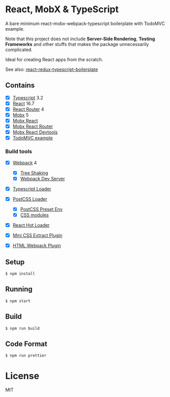 # React, MobX & TypeScript

A bare minimum react-mobx-webpack-typescript boilerplate with TodoMVC example.

Note that this project does not include **Server-Side Rendering**,  **Testing Frameworks** and other stuffs that makes the package unnecessarily complicated.

Ideal for creating React apps from the scratch.

See also: [react-redux-typescript-boilerplate](https://github.com/rokoroku/react-redux-typescript-boilerplate)

## Contains

- [x] [Typescript](https://www.typescriptlang.org/) 3.2
- [x] [React](https://facebook.github.io/react/) 16.7
- [x] [React Router](https://github.com/ReactTraining/react-router) 4
- [x] [Mobx](https://github.com/mobxjs/mobx) 5
- [x] [Mobx React](https://github.com/mobxjs/mobx-react)
- [x] [Mobx React Router](https://github.com/alisd23/mobx-react-router/)
- [x] [Mobx React Devtools](https://github.com/mobxjs/mobx-react-devtools)
- [x] [TodoMVC example](http://todomvc.com)

### Build tools

- [x] [Webpack](https://webpack.github.io) 4
  - [x] [Tree Shaking](https://webpack.js.org/guides/tree-shaking/)
  - [x] [Webpack Dev Server](https://github.com/webpack/webpack-dev-server)
- [x] [Typescript Loader](https://github.com/TypeStrong/ts-loader)
- [x] [PostCSS Loader](https://github.com/postcss/postcss-loader)
  - [x] [PostCSS Preset Env](https://preset-env.cssdb.org/)
  - [x] [CSS modules](https://github.com/css-modules/)
- [x] [React Hot Loader](https://github.com/gaearon/react-hot-loader)
- [x] [Mini CSS Extract Plugin](https://github.com/webpack-contrib/mini-css-extract-plugin)
- [x] [HTML Webpack Plugin](https://github.com/ampedandwired/html-webpack-plugin)


## Setup

```
$ npm install
```

## Running

```
$ npm start
```

## Build

```
$ npm run build
```

## Code Format

```
$ npm run prettier
```

# License

MIT
